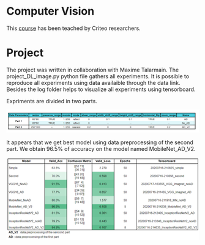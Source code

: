 <h1>Computer Vision</h1>

This [course](https://github.com/criteo-research/master-iasd) has been teached by Criteo researchers. 

<h1>Project</h1>

The project was written in collaboration with Maxime Talarmain. 
The project_DL_image.py python file gathers all experiments. It is possible to reproduce all experiments using data availaible through the data link.
Besides the log folder helps to visualize all experiments using tensorboard. 

Expriments are divided in two parts. 

![Test Image 4](https://raw.githubusercontent.com/Olivierrd/IASD_master/master/Computer%20Vision/Data_Preprocessing.PNG)


It appears that we get best model using data preprocessing of the second part. We obtain 96.5% of accuracy on the model named MobileNet_AD_V2.

![Test Image 5](https://raw.githubusercontent.com/Olivierrd/IASD_master/master/Computer%20Vision/Results.PNG)

